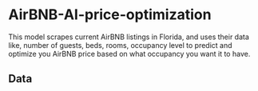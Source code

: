 # AirBNB-AI-price-optimization
This model scrapes current AirBNB listings in Florida, and uses their data like, number of guests, beds, rooms, occupancy level to predict and optimize you AirBNB price based on what occupancy you want it to have.

## Data